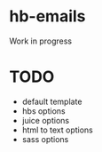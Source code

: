 # hb-emails

Work in progress

# TODO

* default template
* hbs options
* juice options
* html to text options
* sass options
